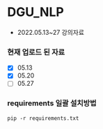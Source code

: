 # DGU_NLP

- 2022.05.13~27 강의자료

### 현재 업로드 된 자료

- [X] 05.13
- [X] 05.20
- [ ] 05.27

### requirements 일괄 설치방법

```
pip -r requirements.txt
```
